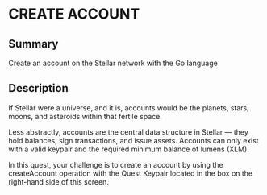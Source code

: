 # CREATE ACCOUNT

## Summary
Create an account on the Stellar network with the Go language

## Description
If Stellar were a universe, and it is, accounts would be the planets, stars, moons, and asteroids within that fertile space.

Less abstractly, accounts are the central data structure in Stellar — they hold balances, sign transactions, and issue assets. Accounts can only exist with a valid keypair and the required minimum balance of lumens (XLM).

In this quest, your challenge is to create an account by using the createAccount operation with the Quest Keypair located in the box on the right-hand side of this screen.